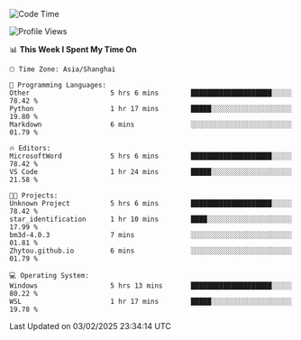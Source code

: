 <!--START_SECTION:waka-->
![Code Time](http://img.shields.io/badge/Code%20Time-2%2C234%20hrs%2036%20mins-blue)

![Profile Views](http://img.shields.io/badge/Profile%20Views-5-blue)

📊 **This Week I Spent My Time On** 

```text
🕑︎ Time Zone: Asia/Shanghai

💬 Programming Languages: 
Other                    5 hrs 6 mins        ████████████████████░░░░░   78.42 % 
Python                   1 hr 17 mins        █████░░░░░░░░░░░░░░░░░░░░   19.80 % 
Markdown                 6 mins              ░░░░░░░░░░░░░░░░░░░░░░░░░   01.79 % 

🔥 Editors: 
MicrosoftWord            5 hrs 6 mins        ████████████████████░░░░░   78.42 % 
VS Code                  1 hr 24 mins        █████░░░░░░░░░░░░░░░░░░░░   21.58 % 

🐱‍💻 Projects: 
Unknown Project          5 hrs 6 mins        ████████████████████░░░░░   78.42 % 
star_identification      1 hr 10 mins        ████░░░░░░░░░░░░░░░░░░░░░   17.99 % 
bm3d-4.0.3               7 mins              ░░░░░░░░░░░░░░░░░░░░░░░░░   01.81 % 
Zhytou.github.io         6 mins              ░░░░░░░░░░░░░░░░░░░░░░░░░   01.79 % 

💻 Operating System: 
Windows                  5 hrs 13 mins       ████████████████████░░░░░   80.22 % 
WSL                      1 hr 17 mins        █████░░░░░░░░░░░░░░░░░░░░   19.78 % 
```


 Last Updated on 03/02/2025 23:34:14 UTC
<!--END_SECTION:waka-->
